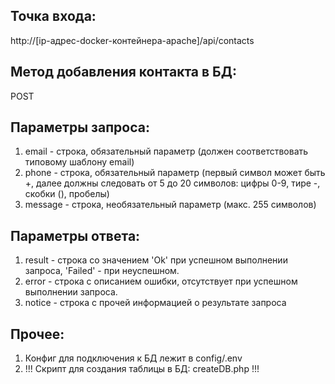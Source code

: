 Точка входа:
------------
http://[ip-адрес-docker-контейнера-apache]/api/contacts

Метод добавления контакта в БД:
------------------------------
POST

Параметры запроса:
------------------
1. email - строка, обязательный параметр (должен соответствовать типовому шаблону email)
2. phone - строка, обязательный параметр (первый символ может быть +, далее должны следовать от 5 до 20 символов: цифры 0-9, тире -, скобки (), пробелы)
3. message - строка, необязательный параметр (макс. 255 символов)

Параметры ответа:
------------------
1. result - строка со значением 'Ok' при успешном выполнении запроса, 'Failed' - при неуспешном.
2. error - строка с описанием ошибки, отсутствует при успешном выполнении запроса.
3. notice - строка с прочей информацией о результате запроса

Прочее:
-------
1. Конфиг для подключения к БД лежит в config/.env
2. !!! Скрипт для создания таблицы в БД: createDB.php  !!!

